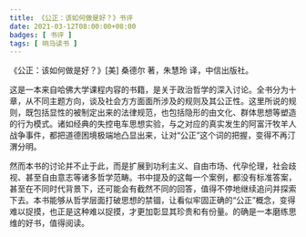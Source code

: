 ```yaml
---
title: 《公正：该如何做是好？》书评
date: 2021-03-12T08:00:00+08:00
badges: [ 书评 ]
tags: [ 响马读书 ]
---
```


《公正：该如何做是好？》[美] 桑德尔 著，朱慧玲 译，中信出版社。

这是一本来自哈佛大学课程内容的书籍，是关于政治哲学的深入讨论。全书分为十章，从不同主题方向，谈及社会方方面面所涉及的规则及其公正性。这里所说的规则，既包括显性的被制定出来的法律规范，也包括隐形的由文化、群体思想等塑造的行为模式。诸如经典的失控电车思想实验，与之对应的真实发生的阿富汗牧羊人战争事件，都把道德困境极端地凸显出来，让对“公正”这个词的把握，变得不再汀渭分明。

然而本书的讨论并不止于此，而是扩展到功利主义、自由市场、代孕伦理，社会歧视、甚至自由意志等诸多哲学范畴。书中提及的这每一个案例，都没有标准答案，甚至在不同时代背景下，还可能会有截然不同的回答，值得不停地继续追问并探索下去。本书能够从哲学层面打破思想的禁锢，让看似牢固正确的“公正”概念，变得难以捉摸，也正是这种难以捉摸，才更加彰显其珍贵和有份量。的确是一本磨练思维的好书，值得阅读。
